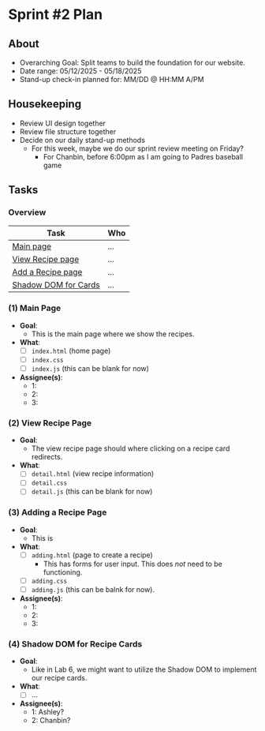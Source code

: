 # Sprint #2 Plan
## About
- Overarching Goal: Split teams to build the foundation for our website.
- Date range: 05/12/2025 - 05/18/2025
- Stand-up check-in planned for: MM/DD @ HH:MM A/PM

## Housekeeping
- Review UI design together
- Review file structure together
- Decide on our daily stand-up methods
  - For this week, maybe we do our sprint review meeting on Friday?
    - For Chanbin, before 6:00pm as I am going to Padres baseball game

## Tasks
### Overview
| Task | Who |
| ---- | ---- |
| [Main page](#1-main-page) | ... | 
| [View Recipe page](#2-view-recipe-page) | ... | 
| [Add a Recipe page](#3-adding-a-recipe-page) | ... | 
| [Shadow DOM for Cards](#4-shadow-dom-for-recipe-cards) | ... | 

### (1) Main Page
- **Goal**: 
  - This is the main page where we show the recipes.
- **What**:
    - [ ] `index.html` (home page)
    - [ ] `index.css`
    - [ ] `index.js` (this can be blank for now)
    
- **Assignee(s)**:
  - 1:
  - 2:
  - 3: 

### (2) View Recipe Page
- **Goal**: 
  - The view recipe page should where clicking on a recipe card redirects.
- **What**:
  - [ ] `detail.html` (view recipe information)
  - [ ] `detail.css`
  - [ ] `detail.js` (this can be blank for now)

### (3) Adding a Recipe Page
- **Goal**: 
  - This is 
- **What**:
  - [ ] `adding.html` (page to create a recipe)
    - This has forms for user input. This does *not* need to be functioning.
  - [ ] `adding.css`
  - [ ] `adding.js` (this can be balnk for now).
- **Assignee(s)**:
  - 1:
  - 2:
  - 3: 

### (4) Shadow DOM for Recipe Cards
- **Goal**: 
  - Like in Lab 6, we might want to utilize the Shadow DOM to implement our recipe cards.
- **What**:
  - [ ] ...
- **Assignee(s)**:
  - 1: Ashley?
  - 2: Chanbin?
